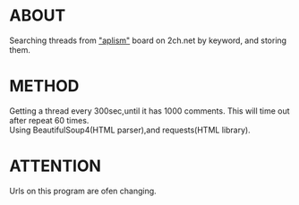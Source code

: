 # ABOUT
Searching threads from <a href="https://egg.2ch.net/applism">"aplism"</a> board on 2ch.net by keyword, and storing them. 
# METHOD
Getting a thread every 300sec,until it has 1000 comments. This will time out after repeat 60 times.<br/>
Using BeautifulSoup4(HTML parser),and requests(HTML library). 
# ATTENTION
Urls on this program are ofen changing.
